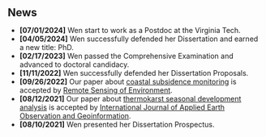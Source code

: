 <h1 id="news"></h1>

<h2 style="margin: 60px 0px 10px;">News</h2>

<ul>
<li><strong>[07/01/2024]</strong> Wen start to work as a Postdoc at the Virginia Tech. </li>
<li><strong>[04/05/2024]</strong> Wen successfully defended her Dissertation and earned a new title: PhD. </li>
<li><strong>[02/17/2023]</strong> Wen passed the Comprehensive Examination and advanced to doctoral candidacy. </li>
<li><strong>[11/11/2022]</strong> Wen successfully defended her Dissertation Proposals. </li>
<li><strong>[09/26/2022]</strong> Our paper about <a href="https://www.sciencedirect.com/science/article/pii/S0034425722004035">coastal subsidence monitoring</a> is accepted by <a href="https://www.sciencedirect.com/journal/remote-sensing-of-environment">Remote Sensing of Environment</a>.</li>
<li><strong>[08/12/2021]</strong> Our paper about <a href="https://www.sciencedirect.com/science/article/pii/S0303243421002087">thermokarst seasonal development analysis</a> is accepted by <a href="https://www.sciencedirect.com/journal/international-journal-of-applied-earth-observation-and-geoinformation">International Journal of Applied Earth Observation and Geoinformation</a>.</li>
<li><strong>[08/10/2021]</strong> Wen presented her Dissertation Prospectus. </li>

<!-- <li> <a href="javascript:toggle_vis('newsmore')">Show more</a> </li>
<div id="newsmore" style="display:none"> 
  <li><strong>[Dec. 2022]</strong> <a href="https://www.bmvc2023.org">BMVC 2023</a> will be held in Aberdeen, UK, and I will serve as the website chair.</li>
  <li><strong>[Mar. 2019]</strong> Our paper about <a href="https://openaccess.thecvf.com/content_CVPR_2019/papers/Sun_Meta-Transfer_Learning_for_Few-Shot_Learning_CVPR_2019_paper.pdf">few-shot learning</a> is accepted to <a href="http://cvpr2019.thecvf.com/">CVPR 2019</a>.</li>
</div> -->

</ul>

